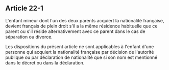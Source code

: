 Article 22-1
----
L'enfant mineur dont l'un des deux parents acquiert la nationalité française,
devient français de plein droit s'il a la même résidence habituelle que ce
parent ou s'il réside alternativement avec ce parent dans le cas de séparation
ou divorce.

Les dispositions du présent article ne sont applicables à l'enfant d'une
personne qui acquiert la nationalité française par décision de l'autorité
publique ou par déclaration de nationalité que si son nom est mentionné dans le
décret ou dans la déclaration.
